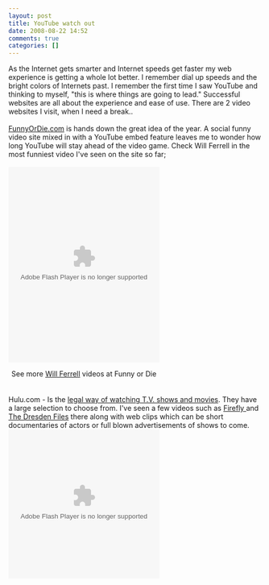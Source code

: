 ```yaml
---
layout: post
title: YouTube watch out
date: 2008-08-22 14:52
comments: true
categories: []
---
```

As the Internet gets smarter and Internet speeds get faster my web experience is getting a whole lot better. I remember dial up speeds and the bright colors of Internets past. I remember the first time I saw YouTube and thinking to myself, "this is where things are going to lead." Successful websites are all about the experience and ease of use. There are 2 video websites I visit, when I need a break..<br /><br /><a href="http://www.funnyordie.com/">FunnyOrDie.com</a> is hands down the great idea of the year. A social funny video site mixed in with a YouTube embed feature leaves me to wonder how long YouTube will stay ahead of the video game. Check Will Ferrell in the most funniest video I've seen on the site so far;<br /><br /><object classid="clsid:d27cdb6e-ae6d-11cf-96b8-444553540000" width="300" height="388"><param name="movie" value="http://www2.funnyordie.com/public/flash/fodplayer.swf?af2c813e"><param name="flashvars" value="key=74"><param name="allowfullscreen" value="true"><embed flashvars="key=74" allowfullscreen="true" quality="high" src="http://www2.funnyordie.com/public/flash/fodplayer.swf?af2c813e" type="application/x-shockwave-flash" width="300" height="388"></embed></object><div style="text-align: center; width: 300px;">See more <a href="http://www.funnyordie.com/will_ferrell">Will Ferrell</a> videos at Funny or Die</div><br /><br />Hulu.com - Is the <a href="http://hulu.com/">legal way of watching T.V. shows and movies</a>. They have a large selection to choose  from. I've seen a few videos such as <a href="http://hulu.com/firefly">Firefly </a>and <a href="http://www.hulu.com/the-dresden-files">The Dresden Files</a> there along with web clips which can be short documentaries of actors or full blown advertisements of shows to come.<br /><object width="300" height="296"><param name="movie" value="http://www.hulu.com/embed/8HS9x2bBgVWlaZNrUGaDeA"></param><embed src="http://www.hulu.com/embed/8HS9x2bBgVWlaZNrUGaDeA" type="application/x-shockwave-flash"  width="300" height="296"></embed></object>
